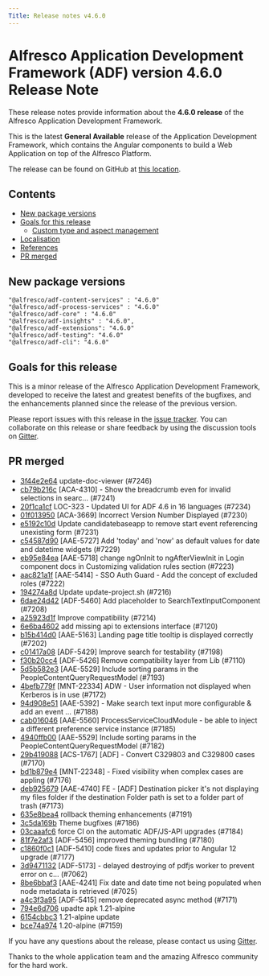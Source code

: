 ```yaml
---
Title: Release notes v4.6.0
---
```


# Alfresco Application Development Framework (ADF) version 4.6.0 Release Note

These release notes provide information about the **4.6.0 release** of the Alfresco Application Development Framework.

This is the latest **General Available** release of the Application Development Framework, which contains the Angular components to build a Web Application on top of the Alfresco Platform.

The release can be found on GitHub at [this location](https://github.com/Alfresco/alfresco-ng2-components/releases/tag/4.6.0).

## Contents

-   [New package versions](#new-package-versions)
-   [Goals for this release](#goals-for-this-release)
    -   [Custom type and aspect management](#custom-type-and-aspect-management)
-   [Localisation](#localisation)
-   [References](#references)
-   [PR merged](#pr-merged)

## New package versions

    "@alfresco/adf-content-services" : "4.6.0"
    "@alfresco/adf-process-services" : "4.6.0"
    "@alfresco/adf-core" : "4.6.0"
    "@alfresco/adf-insights" : "4.6.0",
    "@alfresco/adf-extensions": "4.6.0"
    "@alfresco/adf-testing": "4.6.0"
    "@alfresco/adf-cli": "4.6.0"

## Goals for this release

This is a minor release of the Alfresco Application Development Framework, developed to receive the latest and greatest benefits of the bugfixes, and the enhancements planned since the release of the previous version.

Please report issues with this release in the [issue tracker](https://github.com/Alfresco/alfresco-ng2-components/issues/new). You can collaborate on this release or share feedback by using the discussion tools on [Gitter](http://gitter.im/Alfresco/alfresco-ng2-components).

## PR merged

- [3f44e2e64](https://github.com/Alfresco/alfresco-ng2-components/commit/3f44e2e64) update-doc-viewer (#7246)
- [cb79b216c](https://github.com/Alfresco/alfresco-ng2-components/commit/cb79b216c) [ACA-4310] - Show the breadcrumb even for invalid selections in searc… (#7241)
- [20f1ca1cf](https://github.com/Alfresco/alfresco-ng2-components/commit/20f1ca1cf) LOC-323 - Updated UI for ADF 4.6 in 16 languages (#7234)
- [01f013950](https://github.com/Alfresco/alfresco-ng2-components/commit/01f013950) [ACA-3669] Incorrect Version Number Displayed (#7230)
- [e5192c10d](https://github.com/Alfresco/alfresco-ng2-components/commit/e5192c10d) Update candidatebaseapp to remove start event referencing unexisting form (#7231)
- [c54587d90](https://github.com/Alfresco/alfresco-ng2-components/commit/c54587d90) [AAE-5727] Add &#x27;today&#x27; and &#x27;now&#x27; as default values for date and datetime widgets (#7229)
- [eb95e84ea](https://github.com/Alfresco/alfresco-ng2-components/commit/eb95e84ea) [AAE-5718] change ngOnInit to ngAfterViewInit in Login component docs in Customizing validation rules section (#7223)
- [aac821a1f](https://github.com/Alfresco/alfresco-ng2-components/commit/aac821a1f) [AAE-5414] - SSO Auth Guard - Add the concept of excluded roles (#7222)
- [194274a8d](https://github.com/Alfresco/alfresco-ng2-components/commit/194274a8d) Update update-project.sh (#7216)
- [6dae24d42](https://github.com/Alfresco/alfresco-ng2-components/commit/6dae24d42) [ADF-5460] Add placeholder to SearchTextInputComponent (#7208)
- [a25923d1f](https://github.com/Alfresco/alfresco-ng2-components/commit/a25923d1f) Improve compatibility (#7214)
- [6e6ba4602](https://github.com/Alfresco/alfresco-ng2-components/commit/6e6ba4602) add missing api to extensions interface (#7120)
- [b15b414d0](https://github.com/Alfresco/alfresco-ng2-components/commit/b15b414d0) [AAE-5163] Landing page title tooltip is displayed correctly (#7202)
- [c01417a08](https://github.com/Alfresco/alfresco-ng2-components/commit/c01417a08) [ADF-5429] Improve search for testability (#7198)
- [f30b20cc4](https://github.com/Alfresco/alfresco-ng2-components/commit/f30b20cc4) [ADF-5426] Remove compatibility layer from Lib (#7110)
- [5d5b582e3](https://github.com/Alfresco/alfresco-ng2-components/commit/5d5b582e3) [AAE-5529] Include sorting params in the PeopleContentQueryRequestModel (#7193)
- [4befb779f](https://github.com/Alfresco/alfresco-ng2-components/commit/4befb779f) [MNT-22334] ADW - User information not displayed when Kerberos is in use (#7172)
- [94d908e51](https://github.com/Alfresco/alfresco-ng2-components/commit/94d908e51) [AAE-5392] - Make search text input more configurable &amp; add an event … (#7188)
- [cab016046](https://github.com/Alfresco/alfresco-ng2-components/commit/cab016046) [AAE-5560] ProcessServiceCloudModule - be able to inject a different preference service instance (#7185)
- [4940ffb00](https://github.com/Alfresco/alfresco-ng2-components/commit/4940ffb00) [AAE-5529] Include sorting params in the PeopleContentQueryRequestModel (#7182)
- [29b419088](https://github.com/Alfresco/alfresco-ng2-components/commit/29b419088) [ACS-1767] [ADF] - Convert C329803 and C329800 cases (#7170)
- [bd1b879e4](https://github.com/Alfresco/alfresco-ng2-components/commit/bd1b879e4) [MNT-22348] - Fixed visibility when complex cases are appling (#7176)
- [deb925679](https://github.com/Alfresco/alfresco-ng2-components/commit/deb925679) [AAE-4740] FE - [ADF] Destination picker it&#x27;s not displaying my files folder if the destination Folder path is set to a folder part of trash (#7173)
- [635e8bea4](https://github.com/Alfresco/alfresco-ng2-components/commit/635e8bea4) rollback theming enhancements (#7191)
- [3c5da169b](https://github.com/Alfresco/alfresco-ng2-components/commit/3c5da169b) Theme bugfixes (#7186)
- [03caaafc6](https://github.com/Alfresco/alfresco-ng2-components/commit/03caaafc6) force CI on the automatic ADF/JS-API upgrades (#7184)
- [81f7e2af3](https://github.com/Alfresco/alfresco-ng2-components/commit/81f7e2af3) [ADF-5456] improved theming bundling (#7180)
- [c1860f0c1](https://github.com/Alfresco/alfresco-ng2-components/commit/c1860f0c1) [ADF-5410] code fixes and updates prior to Angular 12 upgrade (#7177)
- [3d9471132](https://github.com/Alfresco/alfresco-ng2-components/commit/3d9471132) [ADF-5173] - delayed destroying of pdfjs worker to prevent error on c… (#7062)
- [8be6bbaf3](https://github.com/Alfresco/alfresco-ng2-components/commit/8be6bbaf3) [AAE-4241] Fix date and date time not being populated when node metadata is retrieved (#7025)
- [a4c3f3a95](https://github.com/Alfresco/alfresco-ng2-components/commit/a4c3f3a95) [ADF-5415] remove deprecated async method (#7171)
- [794e6d706](https://github.com/Alfresco/alfresco-ng2-components/commit/794e6d706) upadte apk 1.21-alpine
- [6154cbbc3](https://github.com/Alfresco/alfresco-ng2-components/commit/6154cbbc3) 1.21-alpine update
- [bce74a974](https://github.com/Alfresco/alfresco-ng2-components/commit/bce74a974) 1.20-alpine (#7159)

If you have any questions about the release, please contact us using [Gitter](https://gitter.im/Alfresco/alfresco-ng2-components).

Thanks to the whole application team and the amazing Alfresco community for the hard work.
